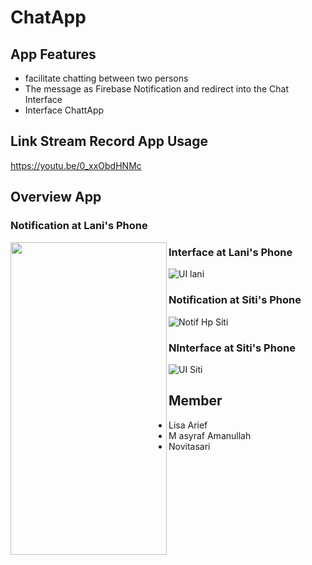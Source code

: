 # ChatApp
## App Features
- facilitate chatting between two persons
-  The message as Firebase Notification and redirect into the Chat Interface
-  Interface ChattApp
## Link Stream Record App Usage
https://youtu.be/0_xxObdHNMc

## Overview App
### Notification at Lani's Phone
<a href="https://github.com/ChatAppMobcom/ChatApp/blob/main/overview/Notif%20Hp%20Lani.jpeg"><img src="https://github.com/ChatAppMobcom/ChatApp/blob/main/overview/Notif%20Hp%20Lani.jpeg" align="left" height="500" width="250"></a>
### Interface at Lani's Phone
![UI lani](https://github.com/ChatAppMobcom/ChatApp/blob/main/overview/UI%20Lani.jpeg)
### Notification at Siti's Phone
![Notif Hp Siti](https://github.com/ChatAppMobcom/ChatApp/blob/main/overview/Notif%20Hp%20Siti.jpeg)
### NInterface at Siti's Phone
![UI Siti](https://github.com/ChatAppMobcom/ChatApp/blob/main/overview/UI%20Siti.jpeg)




## Member
- Lisa Arief
- M asyraf Amanullah
- Novitasari
